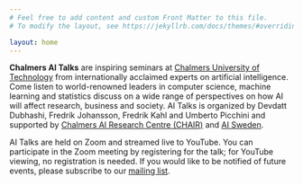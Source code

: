 ```yaml
---
# Feel free to add content and custom Front Matter to this file.
# To modify the layout, see https://jekyllrb.com/docs/themes/#overriding-theme-defaults

layout: home
---
```


**Chalmers AI Talks** are inspiring seminars at [Chalmers University of Technology](https://www.chalmers.se/) from internationally acclaimed experts on artificial intelligence. Come listen to world-renowned leaders in computer science, machine learning and statistics discuss on a wide range of perspectives on how AI will affect research, business and society. AI Talks is organized by Devdatt Dubhashi, Fredrik Johansson, Fredrik Kahl and Umberto Picchini and supported by [Chalmers AI Research Centre (CHAIR)](https://www.chalmers.se/en/centres/chair/Pages/default.aspx) and [AI Sweden](http://www.ai.se/).

AI Talks are held on Zoom and streamed live to YouTube. You can participate in the Zoom meeting by registering for the talk; for YouTube viewing, no registration is needed. If you would like to be notified of future events, please subscribe to our <a href="https://ui.ungpd.com/Surveys/0649eac3-12ec-4d41-a640-d20a7d4e82f7" target="_blank">mailing list</a>.
